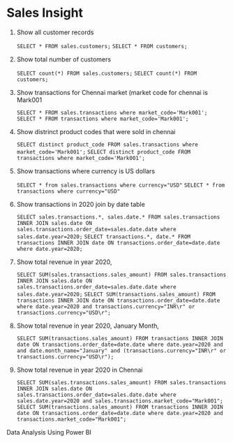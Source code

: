 # Sales Insight

1. Show all customer records

    `SELECT * FROM sales.customers;`
    `SELECT * FROM customers;`

2. Show total number of customers

    `SELECT count(*) FROM sales.customers;`
    `SELECT count(*) FROM customers;`

1. Show transactions for Chennai market (market code for chennai is Mark001

    `SELECT * FROM sales.transactions where market_code='Mark001';`
    `SELECT * FROM transactions where market_code='Mark001';`

1. Show distrinct product codes that were sold in chennai

    `SELECT distinct product_code FROM sales.transactions where market_code='Mark001';`
    `SELECT distinct product_code FROM transactions where market_code='Mark001';`

1. Show transactions where currency is US dollars

    `SELECT * from sales.transactions where currency="USD"`
    `SELECT * from transactions where currency="USD"`

1. Show transactions in 2020 join by date table

    `SELECT sales.transactions.*, sales.date.* FROM sales.transactions INNER JOIN sales.date ON sales.transactions.order_date=sales.date.date where sales.date.year=2020;`
    `SELECT transactions.*, date.* FROM transactions INNER JOIN date ON transactions.order_date=date.date where date.year=2020;`

1. Show total revenue in year 2020,

    `SELECT SUM(sales.transactions.sales_amount) FROM sales.transactions INNER JOIN sales.date ON sales.transactions.order_date=sales.date.date where sales.date.year=2020;`
    `SELECT SUM(transactions.sales_amount) FROM transactions INNER JOIN date ON transactions.order_date=date.date where date.year=2020 and transactions.currency="INR\r" or transactions.currency="USD\r";`

1. Show total revenue in year 2020, January Month,

    `SELECT SUM(transactions.sales_amount) FROM transactions INNER JOIN date ON transactions.order_date=date.date where date.year=2020 and and date.month_name="January" and (transactions.currency="INR\r" or transactions.currency="USD\r");`

1. Show total revenue in year 2020 in Chennai

    `SELECT SUM(sales.transactions.sales_amount) FROM sales.transactions INNER JOIN sales.date ON sales.transactions.order_date=sales.date.date where sales.date.year=2020
and sales.transactions.market_code="Mark001";`
    `SELECT SUM(transactions.sales_amount) FROM transactions INNER JOIN date ON transactions.order_date=date.date where date.year=2020
and transactions.market_code="Mark001";`


Data Analysis Using Power BI
